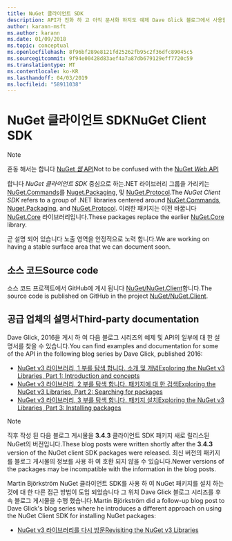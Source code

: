 ```yaml
---
title: NuGet 클라이언트 SDK
description: API가 진화 하 고 아직 문서화 하지도 예제 Dave Glick 블로그에서 사용할 수 있습니다.
author: karann-msft
ms.author: karann
ms.date: 01/09/2018
ms.topic: conceptual
ms.openlocfilehash: 8f96bf289e8121fd25262fb95c2f36dfc89045c5
ms.sourcegitcommit: 9f94e00428d83aef4a7a87db679129eff7720c59
ms.translationtype: MT
ms.contentlocale: ko-KR
ms.lasthandoff: 04/03/2019
ms.locfileid: "58911038"
---
```

# <a name="nuget-client-sdk"></a><span data-ttu-id="b36d5-103">NuGet 클라이언트 SDK</span><span class="sxs-lookup"><span data-stu-id="b36d5-103">NuGet Client SDK</span></span>

> [!Note]
> <span data-ttu-id="b36d5-104">혼동 해서는 합니다 [NuGet *웹* API](https://docs.microsoft.com/en-us/nuget/api/overview)</span><span class="sxs-lookup"><span data-stu-id="b36d5-104">Not to be confused with the [NuGet *Web* API](https://docs.microsoft.com/en-us/nuget/api/overview)</span></span>

<span data-ttu-id="b36d5-105">합니다 *NuGet 클라이언트 SDK* 중심으로 하는.NET 라이브러리 그룹을 가리키는 [NuGet.Commands](https://www.nuget.org/packages/NuGet.Commands)를 [Nuget.Packaging](https://www.nuget.org/packages/NuGet.Packaging), 및 [NuGet.Protocol](https://www.nuget.org/packages/NuGet.Protocol).</span><span class="sxs-lookup"><span data-stu-id="b36d5-105">The *NuGet Client SDK* refers to a group of .NET libraries centered around [NuGet.Commands](https://www.nuget.org/packages/NuGet.Commands), [Nuget.Packaging](https://www.nuget.org/packages/NuGet.Packaging), and [NuGet.Protocol](https://www.nuget.org/packages/NuGet.Protocol).</span></span> <span data-ttu-id="b36d5-106">이러한 패키지는 이전 바꿉니다 [NuGet.Core](https://www.nuget.org/packages/NuGet.Core/) 라이브러리입니다.</span><span class="sxs-lookup"><span data-stu-id="b36d5-106">These packages replace the earlier [NuGet.Core](https://www.nuget.org/packages/NuGet.Core/) library.</span></span>

<span data-ttu-id="b36d5-107">곧 설명 되어 있습니다 노출 영역을 안정적으로 노력 합니다.</span><span class="sxs-lookup"><span data-stu-id="b36d5-107">We are working on having a stable surface area that we can document soon.</span></span>

## <a name="source-code"></a><span data-ttu-id="b36d5-108">소스 코드</span><span class="sxs-lookup"><span data-stu-id="b36d5-108">Source code</span></span>

<span data-ttu-id="b36d5-109">소스 코드 프로젝트에서 GitHub에 게시 됩니다 [NuGet/NuGet.Client](https://github.com/NuGet/NuGet.Client)합니다.</span><span class="sxs-lookup"><span data-stu-id="b36d5-109">The source code is published on GitHub in the project [NuGet/NuGet.Client](https://github.com/NuGet/NuGet.Client).</span></span>

## <a name="third-party-documentation"></a><span data-ttu-id="b36d5-110">공급 업체의 설명서</span><span class="sxs-lookup"><span data-stu-id="b36d5-110">Third-party documentation</span></span>

<span data-ttu-id="b36d5-111">Dave Glick, 2016을 게시 하 여 다음 블로그 시리즈의 예제 및 API의 일부에 대 한 설명서를 찾을 수 있습니다.</span><span class="sxs-lookup"><span data-stu-id="b36d5-111">You can find examples and documentation for some of the API in the following blog series by Dave Glick, published 2016:</span></span>

- [<span data-ttu-id="b36d5-112">NuGet v3 라이브러리, 1 부를 탐색 합니다. 소개 및 개념</span><span class="sxs-lookup"><span data-stu-id="b36d5-112">Exploring the NuGet v3 Libraries, Part 1: Introduction and concepts</span></span>](http://daveaglick.com/posts/exploring-the-nuget-v3-libraries-part-1)
- [<span data-ttu-id="b36d5-113">NuGet v3 라이브러리, 2 부를 탐색 합니다. 패키지에 대 한 검색</span><span class="sxs-lookup"><span data-stu-id="b36d5-113">Exploring the NuGet v3 Libraries, Part 2: Searching for packages</span></span>](http://daveaglick.com/posts/exploring-the-nuget-v3-libraries-part-2)
- [<span data-ttu-id="b36d5-114">NuGet v3 라이브러리, 3 부를 탐색 합니다. 패키지 설치</span><span class="sxs-lookup"><span data-stu-id="b36d5-114">Exploring the NuGet v3 Libraries, Part 3: Installing packages</span></span>](http://daveaglick.com/posts/exploring-the-nuget-v3-libraries-part-3)

> [!Note]
> <span data-ttu-id="b36d5-115">직후 작성 된 다음 블로그 게시물을 **3.4.3** 클라이언트 SDK 패키지 새로 릴리스된 NuGet의 버전입니다.</span><span class="sxs-lookup"><span data-stu-id="b36d5-115">These blog posts were written shortly after the **3.4.3** version of the NuGet client SDK packages were released.</span></span>
> <span data-ttu-id="b36d5-116">최신 버전의 패키지를 블로그 게시물의 정보를 사용 하 여 호환 되지 않을 수 있습니다.</span><span class="sxs-lookup"><span data-stu-id="b36d5-116">Newer versions of the packages may be incompatible with the information in the blog posts.</span></span>

<span data-ttu-id="b36d5-117">Martin Björkström NuGet 클라이언트 SDK를 사용 하 여 NuGet 패키지를 설치 하는 것에 대 한 다른 접근 방법이 도입 되었습니다 그 위치 Dave Glick 블로그 시리즈를 후속 블로그 게시물을 수행 했습니다.</span><span class="sxs-lookup"><span data-stu-id="b36d5-117">Martin Björkström did a follow-up blog post to Dave Glick's blog series where he introduces a different approach on using the NuGet Client SDK for installing NuGet packages:</span></span>

- [<span data-ttu-id="b36d5-118">NuGet v3 라이브러리를 다시 방문</span><span class="sxs-lookup"><span data-stu-id="b36d5-118">Revisiting the NuGet v3 Libraries</span></span>](https://martinbjorkstrom.com/posts/2018-09-19-revisiting-nuget-client-libraries)

